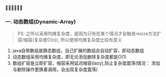 🚀🚀🚀🚀🚀🚀

### 一. 动态数组(Dynamic-Array)

> PS: 之所以采用均摊复杂度，是因为只有在某个情况才会触发resize方法扩容/缩容(复杂度O(n)), 所以使用均摊复杂度比较有意义

  1. java自带数组是静态数组，自己扩展的数组会自动扩容，即动态数组
  2. 动态数组采用均摊复杂度，即无论添加删除复杂度都是O(1)
  3. 数组扩容是立即扩容，缩容采用延迟缩容(lazy),防止复杂度震荡(情況： 添加与删除操作更换着调用，会出现复杂度震荡)
